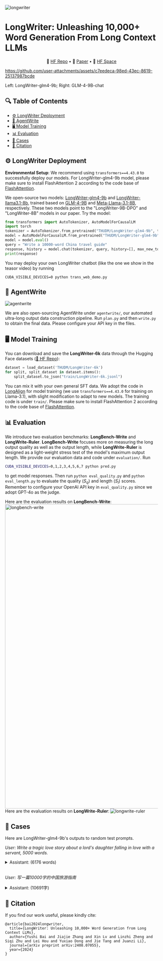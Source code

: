 ![longwriter](https://github.com/user-attachments/assets/d931d4a7-fb5d-4b9c-af54-12bdc875f8e1)
# LongWriter: Unleashing 10,000+ Word Generation From Long Context LLMs

<p align="center">
    🤗 <a href="https://huggingface.co/datasets/THUDM/LongWriter-6k" target="_blank">HF Repo</a> • 📃 <a href="https://arxiv.org/abs/2408.07055" target="_blank">Paper</a> • 🚀 <a href="https://huggingface.co/spaces/THUDM/LongWriter" target="_blank">HF Space</a>
</p>

https://github.com/user-attachments/assets/c7eedeca-98ed-43ec-8619-25137987bcde

Left: LongWriter-glm4-9b; Right: GLM-4-9B-chat

## 🔍 Table of Contents
- [⚙️ LongWriter Deployment](#deployment)
- [🤖️ AgentWrite](#agentwrite)
- [🖥️ Model Training](#longwriter-training)
- [📊 Evaluation](#evaluation)
- [👀 Cases](#case)
- [📝 Citation](#citation)

<a name="deployment"></a>
## ⚙️ LongWriter Deployment

**Environmental Setup**:
We recommend using `transformers==4.43.0` to successfully deploy our models. For LongWriter-glm4-9b model, please make sure to install FlashAttention 2 according to the code base of [FlashAttention](https://github.com/Dao-AILab/flash-attention).

We open-source two models: [LongWriter-glm4-9b](https://huggingface.co/THUDM/LongWriter-glm4-9b) and [LongWriter-llama3.1-8b](https://huggingface.co/THUDM/LongWriter-llama3.1-8b), trained based on [GLM-4-9B](https://huggingface.co/THUDM/glm-4-9b) and [Meta-Llama-3.1-8B](https://huggingface.co/meta-llama/Meta-Llama-3.1-8B), respectively. These two models point to the "LongWriter-9B-DPO" and "LongWriter-8B" models in our paper. Try the model:
```python
from transformers import AutoTokenizer, AutoModelForCausalLM
import torch
tokenizer = AutoTokenizer.from_pretrained("THUDM/LongWriter-glm4-9b", trust_remote_code=True)
model = AutoModelForCausalLM.from_pretrained("THUDM/LongWriter-glm4-9b", torch_dtype=torch.bfloat16, trust_remote_code=True, device_map="auto")
model = model.eval()
query = "Write a 10000-word China travel guide"
response, history = model.chat(tokenizer, query, history=[], max_new_tokens=32768, temperature=0.5)
print(response)
```
You may deploy your own LongWriter chatbot (like the one we show in the teasor video) by running
```
CUDA_VISIBLE_DEVICES=0 python trans_web_demo.py
```

<a name="agentwrite"></a>
## 🤖️ AgentWrite

![agentwrite](https://github.com/user-attachments/assets/5d80314b-eab6-4945-848d-0db8e23ffc90)

We are also open-sourcing AgentWrite under `agentwrite/`, our automated ultra-long output data construction pipeline. Run `plan.py` and then `write.py` to obtain the final data. Please configure your API key in the files.


<a name="longwriter-training"></a>
## 🖥️ Model Training

You can download and save the **LongWriter-6k** data through the Hugging Face datasets ([🤗 HF Repo](https://huggingface.co/datasets/THUDM/LongWriter-6k)):
```python
dataset = load_dataset('THUDM/LongWriter-6k')
for split, split_dataset in dataset.items():
    split_dataset.to_json("train/LongWriter-6k.jsonl")
```
You can mix it with your own general SFT data. We adopt the code in [LongAlign](https://github.com/THUDM/LongAlign) for model training (we use `transformers==4.43.0` for training on Llama-3.1), with slight modification to adapt to new models. The training code is under `train/`. Please make sure to install FlashAttention 2 according to the code base of [FlashAttention](https://github.com/Dao-AILab/flash-attention).

<a name="evaluation"></a>
## 📊 Evaluation
We introduce two evaluation benchmarks: **LongBench-Write** and **LongWrite-Ruler**. **LongBench-Write** focuses more on measuring the long output quality as well as the output length, while **LongWrite-Ruler** is designed as a light-weight stress test of the model's maximum output length.
We provide our evaluation data and code under `evaluation/`. Run
```bash
CUDA_VISIBLE_DEVICES=0,1,2,3,4,5,6,7 python pred.py
```
to get model responses. Then run `python eval_quality.py` and `python eval_length.py` to evaluate the quality ($S_q$) and length ($S_l$) scores. Remember to configure your OpenAI API key in `eval_quality.py` since we adopt GPT-4o as the judge.

Here are the evaluation results on **LongBench-Write**:
<img width="1000" alt="longbench-write" src="https://github.com/user-attachments/assets/8dbb6c02-09c4-4319-bd38-f1135457cd25">
Here are the evaluation results on **LongWrite-Ruler**:
![longwrite-ruler](https://github.com/user-attachments/assets/471f6e74-ab2c-4ad7-b73f-9ec8d2c2cde5)


<a name="case"></a>
## 👀 Cases
Here are LongWriter-glm4-9b's outputs to random test prompts.

*User: Write a tragic love story about a lord's daughter falling in love with a servant, 5000 words.*
<details>
<summary>Assistant: (6176 words)</summary>
<div style="max-height: 200px; overflow-y: auto; padding: 10px; border: 1px solid #e1e4e8; border-radius: 6px;">

### The Aristocratic Estate

Nestled amidst the rolling hills of the English countryside, the grand estate of Lord Edward Ashwood was a beacon of elegance and sophistication. The sprawling manor, with its towering spires and expansive gardens, stood as a testament to centuries of wealth and power. The Ashwood family, known for their noble lineage and impeccable manners, had been pillars of the local community for generations. The grand halls were filled with the scent of polished wood and rich fabrics, echoing with the soft hum of servants attending to their masters' every need.

Lady Ashwood, the matriarch of the household, was a woman of grace and wisdom. Her beauty had faded with time, but her elegance remained untarnished. She was known for her charitable works and her ability to command respect and admiration from all who met her. Her daughters, Eliza and Arabella, were the epitome of aristocratic charm. Eliza, the elder, was a poised and intelligent young woman, often seen with a book in hand or engaged in scholarly discussions. Arabella, the younger, was vivacious and lively, her laughter ringing through the halls like a bell. Both girls were expected to marry well, their futures already mapped out by their parents.

The household was a bustling hive of activity. The grand dining hall was a testament to the family's wealth, adorned with intricate tapestries and fine china. The servants moved with practiced precision, their duties meticulously assigned. The butler, Mr. Blackwood, was a stern but fair man, ensuring that every aspect of the household ran smoothly. The head cook, Mrs. Brown, was a master of her craft, her culinary skills renowned throughout the county. The young page boys and maids scurried about, their faces a mix of innocence and the early signs of budding adulthood.

The Ashwood estate was a world apart from the simpler lives of the villagers who worked the surrounding lands. The gulf between the two worlds was vast and unbridgeable, a chasm that no one dared to cross. The servants, though integral to the estate's operation, were kept at a distance, their presence a mere background to the grandeur that defined the Ashwoods.

In this world of opulence and order, the seeds of a tragic love story were about to be sown.

### The Hidden Heart of Eliza

Eliza Ashwood was the embodiment of aristocratic grace, her every movement a testament to years of refinement and education. Yet, beneath her composed exterior lay a heart yearning for something more, something the grand estate could not provide. Eliza was not merely a bookish daughter, though her love for literature was well-known. She possessed a depth of thought and a sensitivity that set her apart from her peers. Her days were filled with the routine of the estate—participating in social gatherings, learning the intricacies of diplomacy and etiquette, and engaging in scholarly pursuits. But her nights were often spent in quiet reflection, her mind wandering to thoughts that were far removed from the expectations of her station.

Eliza's interest in the estate's servants was a well-guarded secret. She often found herself drawn to the quieter corners of the manor, where the servants conducted their duties with a sense of quiet dignity. It was during one such moment, while taking a solitary walk through the estate's expansive gardens, that she first encountered Thomas. He was a young servant, tasked with tending to the roses that lined the estate's perimeter. His back was to her as he worked, his hands deftly pruning the delicate blooms. Eliza was captivated by the ease and precision with which he moved, a stark contrast to the hurried chaos of the household's daily operations.

As she watched him, a sense of tranquility washed over her. For the first time in what felt like an eternity, Eliza felt a sense of peace. Thomas's presence was unassuming, his focus entirely on his work. It was a stark contrast to the constant hustle and bustle of the manor. Eliza found herself lingering, her curiosity piqued by the man who seemed to exist in a world of his own, untouched by the grandeur that surrounded him.

Their first conversation was innocent and brief, a simple exchange over the health of Thomas's mother. Eliza's genuine concern and Thomas's humble gratitude left an impression on both of them. From that moment, their interactions became more frequent, though always under the watchful eyes of the household. Eliza would often find herself seeking out Thomas, her heart fluttering with a mix of excitement and fear. Their conversations were simple and heartfelt, often centered around the beauty of the garden or the weather. Yet, it was enough to kindle a flame in Eliza's heart, a flame that she knew she must keep hidden.

Eliza's feelings for Thomas were a source of both comfort and conflict. On one hand, he represented a connection to a simpler, more genuine world, a world where she felt truly seen and understood. On the other hand, she was acutely aware of the social and economic chasm that separated them. The idea of a relationship with a servant was not only unimaginable but also scandalous. Eliza's heart was a battlefield of hope and despair, torn between her desire for love and her duty to her family and society.

As their bond deepened, Eliza found herself questioning her place in the world. She had been raised to aspire to greatness, to marry a man of equal or greater status, to uphold the Ashwood legacy. Yet, here she was, falling in love with a servant, a man who represented everything her world sought to exclude. It was a love that defied logic and reason, a love that threatened to upend the carefully constructed life she had been destined to lead.

Eliza's secret affection for Thomas was a delicate balance, a fragile thread that she clung to with all her might. She knew that revealing her feelings would not only shatter her own dreams but also bring disgrace upon her family. Yet, the more time she spent with Thomas, the more she realized that her heart could no longer be contained. It was a love that was as beautiful as it was dangerous, a love that would test the very foundations of her world.

### Thomas's Hidden Life

Thomas had been born into a family of humble means, his parents working the fields to make ends meet. From a young age, he had known the hardships of rural life, the backbreaking labor and the sting of poverty. Yet, it was not the struggle that defined him but the resilience and determination he found within himself. When the Ashwood estate advertised for new servants, Thomas saw it as an opportunity to escape the confines of his village and forge a better future for himself.

Life at the Ashwood estate was a stark contrast to his previous existence. The grandeur and opulence were overwhelming at first, but Thomas adapted quickly, his innate sense of duty driving him to excel in his duties. He was assigned to the garden, a role that suited his quiet nature and love for the natural world. Each day, he moved through the estate with a sense of purpose, his hands deftly tending to the plants, his mind a sanctuary of calm amidst the chaos.

Despite the differences in their worlds, Thomas felt a strange sense of belonging at the Ashwood estate. The grand halls and ornate decorations were a world apart from his simple upbringing, but there was a certain elegance to the place that he found comforting. The strict routines and the disciplined lives of the servants provided a structure that he had always craved. He found solace in the predictability of his tasks, in the rhythm of his workday that allowed him moments of quiet reflection.

It was during these moments of solitude that Thomas began to notice Eliza. Her presence was like a gentle breeze through the garden, her elegance contrasting with the rustic beauty of the flowers she admired. Thomas was initially drawn to her beauty, but as their interactions grew, he came to appreciate her intelligence and kindness. Eliza was unlike anyone he had ever met, her conversations filled with wisdom and compassion. She saw beyond his station, into the person he truly was.

Their bond grew slowly, built on shared moments of understanding and mutual respect. Thomas found himself looking forward to their brief conversations, his heart lightening with each encounter. Eliza's genuine interest in his life and her willingness to see past the societal barriers that separated them filled him with a sense of hope he had long thought lost. For the first time, Thomas felt valued and seen, not as a servant, but as a person with dreams and aspirations of his own.

Yet, Thomas was acutely aware of the dangers that their relationship posed. He knew the social and economic chasm that separated them, the impossibility of a future together. The idea of love was a fragile dream in a world that demanded conformity and respectability. Thomas's heart was a battlefield of hope and fear, torn between his desire for Eliza and the reality of their circumstances. He loved her with all his heart, but he was also pragmatic, understanding that their love was a risk he could not afford to take.

As their bond deepened, Thomas found himself questioning his place in the world. He had come to the Ashwood estate seeking a better life, but now he found himself caught in a web of emotions that threatened to unravel everything he had worked for. The love he felt for Eliza was a beautiful but dangerous distraction, a reminder of the dreams he dared not speak aloud. He knew that their love was a fragile thread, one that could easily be severed by the harsh realities of their world.

Thomas's heart was a sanctuary of love and fear, a place where his dreams and reality clashed. He loved Eliza with a passion that defied reason, but he was also realistic, understanding that their love was a fragile hope in a world that demanded conformity. As their bond grew stronger, Thomas found himself standing at a crossroads, his future uncertain and his heart in turmoil. He knew that his love for Eliza was a risk he was willing to take, but he was also aware of the dangers that lay ahead.

### The Unspoken Bond

The bond between Eliza and Thomas grew stronger with each passing day, a silent yet powerful connection that neither could deny. Their conversations, though brief, were filled with a depth of understanding that transcended the barriers of their social standing. Eliza found herself looking forward to their encounters, each interaction a source of solace and joy in her otherwise structured and rigid world. Thomas, in turn, felt a sense of belonging and purpose that he had never known before, Eliza's presence a beacon of hope in his otherwise monotonous life.

One evening, as the sun dipped below the horizon, casting a golden glow over the garden, Eliza found herself once again drawn to the roses Thomas tended. This time, she approached him with a quiet determination. "Thomas," she began, her voice barely above a whisper, "I wanted to thank you for always being there, for listening to me when no one else would."

Thomas looked up, his eyes meeting hers with a mixture of surprise and gratitude. "It's my pleasure, Miss Eliza. You've always been kind to me."

Eliza took a deep breath, her heart pounding in her chest. "Thomas, there's something I need to tell you. I... I care for you deeply. More than just as a friend or a servant. I... I love you."

Thomas's eyes widened, his heart racing at the weight of her words. He had felt the same but had never dared to voice them, afraid of the consequences. "Eliza," he whispered, his voice trembling, "I... I feel the same. But we both know the dangers of what we feel."

Eliza's eyes filled with a mixture of hope and despair. "I know the risks, Thomas. I've thought about it night and day. But I can't deny my feelings any longer. I need you to know how I truly feel."

Thomas's heart ached with the weight of her words. He loved her with every part of his being, but the reality of their situation loomed large. "Eliza, we come from two different worlds. The gap between us is vast and unbridgeable. If we pursue this, we risk everything—our futures, our families, our very lives."

Eliza's eyes glistened with unshed tears. "I understand that, Thomas. But I can't live without you. I need you in my life, even if it means defying everything I've ever been taught."

Thomas took a step closer, his hand reaching out to gently touch her cheek. "Eliza, you mean more to me than words can express. But we must be careful. The world is not kind to those who defy its rules."

Eliza nodded, her heart heavy with the weight of their reality. "I know, Thomas. But I'm willing to face whatever comes. I love you, and I can't let that go."

Their fingers brushed against each other's, a silent promise of the love they shared. It was a love that defied reason and societal norms, a love that both terrified and inspired them. They knew the risks, but they were also aware of the beauty and depth of the bond they had forged.

As they stood there under the golden light of the setting sun, their hearts beat in unison, a testament to the love that had grown between them. They were two souls entwined by fate, their love a fragile yet resilient thread that defied the world's expectations. Together, they faced the uncertainties of their future, their hearts united by a love that was as powerful as it was dangerous.

### The Struggle Within

Eliza's heart was a tempest of emotions, torn between her love for Thomas and the societal expectations that loomed over her. She knew that her feelings for Thomas were real, profound, and unshakable. Yet, the weight of her upbringing and the expectations of her family were a constant reminder of the peril she faced. Every day was a battle within herself, a struggle to reconcile her heart with her duty.

Eliza's parents had always been strict in their expectations, instilling in her a sense of responsibility and obligation to the Ashwood legacy. They had planned her future, envisioning a marriage that would secure the family's status and wealth. The idea of defying those plans, of pursuing a love that defied societal norms, was a terrifying prospect. Eliza feared the disgrace that would come to her family, the ruin of her carefully constructed life.

Yet, every moment spent with Thomas only deepened her resolve. His kindness, his intelligence, and his unwavering support filled a void in her heart that nothing else could. Eliza found herself longing for the simple, genuine moments they shared, the comfort of his presence and the joy that his love brought into her life. She realized that her happiness, her true happiness, lay in the love she felt for Thomas, not in the expectations of her family.

Eliza's internal conflict was a relentless torment. She loved her family and respected their wishes, but she also loved Thomas with a passion that she could no longer ignore. She spent sleepless nights wrestling with her emotions, her mind a whirlwind of doubt and determination. She knew that she could not continue living a lie, that she had to make a choice between her heart and her duty.

One evening, as she stood before her mirror, staring at her reflection, Eliza made a decision. She would speak to her parents, reveal her feelings for Thomas, and face the consequences. She knew it would be a difficult conversation, but she also knew that she could no longer live in silence. She owed it to herself and to Thomas to be honest about her heart.

As she prepared to face her parents, Eliza's heart was filled with a mixture of fear and hope. She was ready to fight for her love, to defy the expectations that had been laid out for her. She was willing to face whatever consequences might come, as long as she could be true to herself and to the man who had captured her heart.

### The Heart-Wrenching Confession

Eliza took a deep breath, steeling herself for the conversation that was about to unfold. She found her parents in the drawing room, their faces a mask of calm as they sipped their tea. Eliza's heart pounded in her chest as she approached them, her hands trembling slightly. "Father, Mother," she began, her voice steady but filled with emotion, "I need to talk to you about something important."

Lady Ashwood set down her teacup, her eyes narrowing slightly. "What is it, Eliza? Out with it."

Eliza took a deep breath, her eyes meeting her parents' with a mixture of determination and fear. "I... I have something to confess. I... I am in love."

Both of her parents' faces paled, their expressions shifting from surprise to concern. Lord Ashwood's stern gaze softened slightly, while Lady Ashwood's eyes filled with a mixture of shock and worry. "Eliza, what do you mean? With whom?" Her voice was a hushed whisper, as if speaking too loudly might shatter the fragile reality they all lived in.

Eliza's heart ached as she forced herself to speak the words that had been burning in her chest for so long. "I am in love with Thomas, the servant who tends the garden. I... I can't deny it any longer. I love him with all my heart."

The room fell into a heavy silence, the air thick with the weight of unspoken words. Lord Ashwood's face darkened, his eyes narrowing as he absorbed her words. "Thomas? The servant? Eliza, this is unthinkable. How could you even entertain such a notion?"

Lady Ashwood's eyes filled with tears, her voice trembling. "Eliza, you must be mistaken. This cannot be real. You must forget him immediately."

Eliza's heart broke as she looked at her parents, seeing the pain and disappointment in their eyes. She knew that their reaction was inevitable, but the words still felt like a dagger to her soul. "I am not mistaken, Mother. I am in love with Thomas, and I cannot change that. I... I cannot live a lie any longer."

Lord Ashwood's voice was cold and stern. "Eliza, you must understand the consequences of your actions. This is not just about you. It is about the Ashwood legacy, about our reputation and honor. You cannot throw all of that away for a mere servant."

Eliza's eyes filled with tears, her heart aching with the weight of their words. "I know, Father. I know the risks. But I cannot live without Thomas. He has given me a love that I never thought possible, a love that makes me feel alive. I cannot deny my feelings any longer."

Lady Ashwood's voice broke, her tears flowing freely. "Eliza, you don't understand. This is more than just a love affair. It is a betrayal of everything we stand for. You are putting our entire family at risk."

Eliza's heart was in turmoil, torn between her love for Thomas and her duty to her family. She knew that her parents were right, that the consequences of her actions could be devastating. But she also knew that she could not live a life of lies, that she had to be true to herself and to the man who had captured her heart.

As the conversation continued, Eliza's resolve only strengthened. She knew that she would face consequences, but she was willing to bear them. She would fight for her love, even if it meant losing everything.

### The Unraveling of Dreams

The days following Eliza's confession were a whirlwind of turmoil and heartache. Lord and Lady Ashwood were determined to put an end to what they saw as a scandalous relationship, and their actions were swift and unforgiving. Eliza was forbidden from seeing Thomas, her movements closely monitored by the household staff. The garden, once a sanctuary for their secret meetings, became a place of dread, its beauty marred by the weight of their separation.

Eliza's heart was in shambles, each day a painful reminder of the love she had been forced to abandon. She spent her nights in tears, her mind a constant echo of the words spoken by her parents. The walls of the grand estate seemed to close in around her, the once familiar surroundings now a prison of her own making. Her once vibrant spirit dimmed, her laughter replaced by a hollow echo of its former self.

Thomas, too, was not immune to the devastation. He could sense the change in Eliza, the sadness that clouded her eyes and weighed heavily on her heart. He longed to reach out to her, to offer her the comfort she so desperately needed, but he knew that any attempt would only worsen her situation. His heart ached with every passing day, his love for Eliza a silent but relentless torment.

The household was abuzz with the news of Eliza's forbidden love, the servants whispering behind closed doors and the guests at social gatherings casting judgmental glances her way. Eliza's reputation was under siege, her once impeccable standing now tarnished by the scandal. The pressure was immense, and she found herself questioning her every action, her every decision.

Despite the distance imposed upon them, Eliza and Thomas found ways to communicate. Secret notes were passed through the estate, their words a lifeline in the storm of their separation. Each letter was a balm to their wounded hearts, a reminder of the love that had once brought them together. But even these brief exchanges were fraught with danger, each note a potential discovery that could lead to even greater consequences.

Eliza's parents, relentless in their efforts to break her spirit, increased the pressure. They sought to distract her with social engagements and scholarly pursuits, hoping to divert her attention from Thomas. But Eliza's heart remained steadfast, her love for Thomas an unyielding force that defied their attempts to sever their bond.

The strain of their situation began to take its toll on Eliza's health. She grew pale and weak, her once vibrant energy sapped by the emotional and physical weight of her plight. The Ashwood estate, once a symbol of her family's power and prestige, now felt like a gilded cage, confining her spirit and threatening to crush her soul.

Thomas, watching from a distance, felt the same despair. He saw the pain in Eliza's eyes, the way her once bright smile had faded into a shadow of its former self. His heart ached with every passing day, his love for her a beacon of hope in the darkness that had enveloped her life.

As the days turned into weeks, the love between Eliza and Thomas remained unbroken, a testament to their unwavering devotion to each other. They faced their trials with courage and resilience, their bond stronger for the hardships they endured. But the weight of their circumstances was a constant reminder of the dangers that loomed over them, a reminder that their love, while powerful, was also fragile and vulnerable to the world's judgment.

### The Breaking Point

The weight of their secret love became too much for Eliza to bear. The constant pressure from her parents, the judgment of society, and the physical and emotional toll of their separation began to erode her spirit. One evening, as the moon cast a silvery glow over the Ashwood estate, Eliza made a desperate decision. She would run away, escape the confines of her life and the expectations that had been laid upon her.

Eliza slipped out of the manor under the cover of darkness, her heart pounding with a mixture of fear and determination. She made her way to the garden, where Thomas had promised to meet her. The garden, once a place of solace, now felt like a battlefield, each step she took a step closer to the unknown.

Thomas was waiting for her, his face a mask of concern and hope. "Eliza, I knew you would come," he whispered, his voice trembling with emotion. "I've been so worried about you."

Eliza's eyes filled with tears as she threw her arms around him, her body shaking with the weight of her emotions. "Thomas, I can't stay any longer. The pressure is too much. I need to be with you, even if it means losing everything."

Thomas held her close, his heart aching with the depth of her words. "Eliza, I understand. I've felt the same. But we must be careful. Running away is not a solution. It will only make things worse."

Eliza pulled back, her eyes searching Thomas's face for reassurance. "I know, Thomas. But I can't go back. I can't live a lie any longer. I need you, and I need to be free to love you."

Thomas's heart broke as he looked into her eyes, seeing the pain and determination that burned within them. He knew that Eliza was right, that running away was not the answer, but he also knew that he could not bear to see her suffer any longer. "Eliza, I love you more than words can express. But we must be smart about this. We need a plan, a way to make a life together without the world's judgment."

Eliza nodded, her tears drying on her cheeks as she took a deep breath. "I trust you, Thomas. I know you will guide me. I just need to be with you, to feel your love and support."

Thomas led Eliza to a secluded part of the garden, away from the prying eyes of the household staff. He took her hands in his, his gaze steady and resolute. "Eliza, I promise you that I will do everything in my power to protect you and to build a life together. But we must be patient, and we must be careful. We cannot rush into anything without a solid plan."

Eliza's heart swelled with hope and love as she looked into Thomas's eyes. "I believe in you, Thomas. I believe that we can find a way, that our love can overcome everything. I just need you."

Thomas's eyes softened as he pulled Eliza into his arms, holding her close as if to shield her from the world's dangers. "I love you, Eliza. More than anything. And I will do whatever it takes to be with you, to build a life that is truly ours. But we must be strong, and we must be smart."

Eliza's heart felt lighter as she rested her head on Thomas's chest, listening to the steady beat of his heart. She knew that their journey would be fraught with challenges, but she also knew that their love was strong enough to overcome them. "I love you too, Thomas. And I will stand by you no matter what."

As they stood there in the moonlit garden, their hearts beating in unison, Eliza and Thomas made a silent vow to each other. They would face the world together, their love a beacon of hope in the darkness. They would fight for their happiness, no matter the cost.

### The Ultimate Sacrifice

The days that followed were a blur of desperation and hope. Eliza and Thomas knew that their time was limited, that the authorities would not be long in finding them. They spent their days in hiding, moving from one safe house to another, always looking over their shoulders for the threat of discovery. Each night, they found solace in each other's arms, their love a fragile yet resilient thread that held them together in the face of adversity.

As the authorities closed in, Eliza and Thomas knew that their time was running out. They had to make a decision, a choice that would determine the course of their lives. Eliza looked into Thomas's eyes, her heart heavy with the weight of their reality. "Thomas," she whispered, her voice trembling, "we can't keep running. They will find us eventually. We need a plan, a way to ensure that our love endures, even if we cannot be together."

Thomas's eyes filled with a mixture of love and sorrow. "Eliza, I have been thinking about this. There is only one way to ensure that our love endures, that our sacrifice is not in vain. We must marry, legally. It is our only chance to be together, to build a life that is truly ours."

Eliza's eyes widened in shock and fear. "Thomas, I can't marry you. It is illegal, and it would mean losing everything—our freedom, our family, our future. I can't ask you to do that."

Thomas's grip on her hand tightened, his voice firm and resolute. "Eliza, you must understand. Marrying me is the only way we can be together, the only way to ensure that our love endures. I am willing to face the consequences, to give up everything for you. But I need you to be with me, to stand by my side."

Eliza's heart ached with the weight of Thomas's words. She knew that he was right, that their love was worth any sacrifice. But the idea of losing everything, of defying society's expectations, was a daunting prospect. "Thomas, I love you more than anything. But I am afraid of what will happen if we marry. I am afraid of losing you, of losing everything we have built together."

Thomas's eyes softened as he pulled Eliza into his arms, holding her close as if to shield her from the world's dangers. "Eliza, you must trust me. I will protect you, I will fight for us. We can make this work, we can build a life together. But we must be brave, and we must be united."

Eliza's heart swelled with love and determination as she looked into Thomas's eyes. She saw the depth of his devotion, the unwavering commitment he had for her. She knew that he was right, that their love was worth any sacrifice. "Thomas, I trust you. I will marry you, and I will stand by your side no matter what."

As they stood there in the dim light of their hidden sanctuary, Eliza and Thomas made their final vow to each other. They would marry, defy society's expectations, and fight for their love. They would face the world together, their hearts united by a love that was as powerful as it was dangerous.

Their wedding was a secret ceremony, held in the early hours of dawn to avoid detection. They exchanged vows in a small, secluded chapel, their hearts beating in unison as they promised to love and support each other through every trial and tribulation. The ceremony was simple but profound, a testament to their love and their commitment to each other.

As they emerged from the chapel, hand in hand, Eliza and Thomas knew that their journey had only just begun. They faced the world with a newfound sense of purpose and determination, their love a beacon of hope in a world that sought to crush them. They were ready to face whatever challenges lay ahead, united by a love that was as powerful as it was fragile.

### The Heart-Wrenching End

The authorities discovered Eliza and Thomas's marriage soon after the ceremony. The news spread like wildfire through the estate and the surrounding villages, igniting a firestorm of outrage and scandal. Lord and Lady Ashwood were devastated, their pride and reputation shattered by their daughter's defiance. Eliza was immediately confined to her room, her parents refusing to speak to her or acknowledge her existence.

Thomas, determined to protect Eliza, stood by her side, his love unwavering despite the danger it posed to him. He was dismissed from his position at the estate, his future prospects ruined. The villagers turned their backs on him, their judgmental stares a constant reminder of the price he had paid for his love.

Eliza's heart was in tatters, her spirit broken by the weight of her parents' rejection and the world's condemnation. She spent her days in solitude, her once vibrant spirit dimmed by the sorrow that enveloped her. Thomas, though strong and resilient, could see the despair in her eyes, the pain that gnawed at her soul.

One evening, as the moon cast a silvery glow over the estate, Thomas took Eliza into the garden, the same place where their love had blossomed. He held her close, his voice trembling with emotion. "Eliza, I am so sorry. I never wanted this to happen. I love you more than anything, and I would do anything to make things right."

Eliza's eyes filled with tears, her voice a whisper. "Thomas, I know. But I can't bear the pain any longer. I can't live in this world of judgment and rejection. I need to be free, to find peace."

Thomas's heart broke as he looked into Eliza's eyes, seeing the pain and determination that burned within them. He knew that she was right, that she needed to be free from the world's constraints. "Eliza, please don't do this. I can't live without you. I love you, and I will always love you."

Eliza pulled back, her eyes searching Thomas's face for one last moment of solace. "Thomas, I love you too. But I need to be free, to find the peace that has eluded me. I am so sorry."

Thomas's heart ached with the weight of Eliza's words. He knew that he could not stop her, that her determination was unwavering. "Eliza, I will always love you, no matter what. But I need you to be happy, to find the peace that you deserve."

Eliza's eyes glistened with unshed tears as she looked into Thomas's eyes, her heart aching with the weight of her decision. "Thomas, I will always love you. And I will never forget the love we shared. I am so sorry for the pain I have caused you."

Thomas's eyes filled with tears as he pulled Eliza into his arms, holding her close as if to shield her from the world's dangers. "Eliza, you have given me the greatest gift of my life—the love of a kind and beautiful soul. I will always cherish that love, no matter what."

As they stood there in the moonlit garden, their hearts beating in unison, Eliza and Thomas made their final farewell. They knew that their love had been powerful and beautiful, a testament to the strength of the human spirit. But they also knew that their love had come at a great cost, a sacrifice that had forever changed their lives.

Eliza took a deep breath, her heart heavy with the weight of her decision. "Thomas, I need to go. I need to find the peace that has eluded me. I will always love you, and I will never forget you."

Thomas's eyes filled with tears as he released Eliza, his heart aching with the weight of her departure. "Eliza, be happy, be free. I will always love you, and I will always remember the love we shared."

Eliza walked away from Thomas, her heart breaking with each step. She knew that she was leaving a piece of her heart behind, that her love for Thomas would forever be a part of her. But she also knew that she needed to find the peace that had eluded her, to build a life that was truly her own.

Thomas watched Eliza disappear into the darkness, his heart aching with the weight of her departure. He knew that their love had been powerful and beautiful, a testament to the strength of the human spirit. But he also knew that their love had come at a great cost, a sacrifice that had forever changed their lives.

As the moon cast its silvery glow over the garden, Eliza and Thomas's love story came to an end. Their love had been powerful and beautiful, a testament to the strength of the human spirit. But it had also been tragic and heartbreaking, a reminder of the dangers that love can face in a world that often seeks to crush it.

</div>
</details>
<br/>

*User: 写一篇10000字的中国旅游指南*
<details>
<summary>Assistant: (10691字)</summary>
<div style="max-height: 200px; overflow-y: auto; padding: 10px; border: 1px solid #e1e4e8; border-radius: 6px;">

### 中国旅游概述

中国，这片古老而神秘的东方土地，拥有着悠久的历史和丰富的文化。作为世界上人口最多的国家之一，中国以其多样的地理景观、独特的文化遗产和热情好客的人民而闻名于世。无论是繁华的都市、壮丽的自然风光，还是深厚的文化底蕴，都吸引着无数游客前来探访。

中国旅游的魅力首先体现在其多样化的地理景观上。从北国风光的雪域高原到南国海滨的碧海蓝天，从西部大漠的辽阔无垠到东部平原的绿意盎然，中国几乎囊括了所有类型的自然景观。游客可以在这里体验到从寒冷到炎热、从干燥到湿润的各种气候和地貌，满足对自然风光的所有想象。

其次，中国的文化遗产是其旅游的一大亮点。中国有着五千多年的文明史，留下了无数珍贵的文化遗产。从宏伟的古代建筑，如长城、故宫、兵马俑，到古老的寺庙和园林，如少林寺、苏州园林，每一个景点都承载着深厚的历史和文化内涵。这些文化遗产不仅是历史的见证，更是中华民族智慧的结晶，吸引着无数游客前来参观和学习。

此外，中国的人民也是其旅游魅力的重要组成部分。中国人民热情好客，乐于助人，让游客在旅途中感受到家的温暖。无论是大城市的热闹街头，还是小村庄的宁静小巷，人们总是愿意分享他们的故事和经验，让游客更好地了解和体验中国的文化。

总之，中国以其独特的自然风光、丰富的文化遗产和热情好客的人民，成为全球游客向往的旅游目的地。无论是历史爱好者、自然探险家还是文化体验者，都能在中国找到属于自己的旅游天堂。

### 中国的行政区划

中国是一个地域辽阔、民族众多的国家，其行政区划复杂多样。全国共有34个省级行政区，包括23个省、5个自治区、4个直辖市和2个特别行政区。每个省级行政区都有其独特的地理、文化和历史背景，为游客提供了丰富多彩的旅游选择。

首先，23个省是中国行政区划中的主体部分。这些省份包括山东、河南、四川、湖南、湖北、江西、广东、广西、贵州、云南、陕西、甘肃、青海、宁夏、新疆等。每个省份都有其独特的自然风光和文化特色。例如，山东省以悠久的历史和丰富的文化遗产著称，拥有泰山、曲阜孔庙等著名景点；河南省则是中华文明的重要发源地，拥有龙门石窟、清明上河园等历史文化景点；四川省以其秀美的自然风光和独特的美食文化闻名，九寨沟、峨眉山等自然景观吸引了大量游客。

其次，5个自治区分别是内蒙古自治区、广西壮族自治区、西藏自治区、宁夏回族自治区和新疆维吾尔自治区。这些自治区以其独特的民族文化和自然景观而著称。例如，内蒙古自治区拥有广袤的草原和壮观的沙漠景观，是骑马和草原探险的理想之地；广西壮族自治区以其秀美的山水和丰富的民族文化而闻名，桂林山水、漓江等自然景观令人陶醉；西藏自治区则是世界屋脊，拥有珠穆朗玛峰、布达拉宫等壮丽的自然和人文景观，是朝圣和探险的绝佳选择。

4个直辖市包括北京、上海、天津和重庆。这些城市都是中国的重要经济、文化和交通中心，拥有丰富的历史遗迹和现代化建筑。例如，北京市是中国的首都，拥有故宫、长城等世界著名的文化遗产；上海市是中国的经济中心，拥有东方明珠塔、外滩等现代化建筑和商业区；天津市则以其独特的港口文化和历史遗迹而闻名；重庆市以其壮丽的山水和独特的火锅文化吸引了大量游客。

最后，2个特别行政区是香港和澳门。这两个城市以其独特的国际化和现代化风貌而著称。香港是国际金融中心和购物天堂，拥有维多利亚港、迪士尼乐园等著名景点；澳门则以其博彩业和葡萄牙殖民历史而闻名，大三巴牌坊、威尼斯人度假村等景点吸引了大量游客。

总之，中国的行政区划复杂多样，每个省级行政区都有其独特的地理、文化和历史背景，为游客提供了丰富多彩的旅游选择。无论是自然风光、历史文化还是现代都市，中国都能满足不同游客的旅游需求。

### 中国的气候特点

中国的气候类型多样，从北到南，从东到西，气候差异显著。总体来说，中国可以分为寒带、温带、亚热带和热带四种主要气候类型。北方地区冬季寒冷，夏季炎热，而南方地区则四季如春，温暖宜人。这种多样的气候特点不仅为中国的农业生产提供了丰富的条件，也为游客提供了多样化的旅游体验。

在北方，冬季寒冷漫长，尤其以东北地区最为典型。哈尔滨的冰雪节吸引了大量游客前来观赏冰雕和体验冰雪运动。夏季则相对短暂，但气温较高，适合避暑旅游。东北地区的大兴安岭、长白山等地区，夏季绿意盎然，是避暑度假的好去处。

中部地区包括华北、华东和华中地区，主要气候类型为温带季风气候。冬季寒冷干燥，夏季炎热多雨。北京、上海和武汉等大城市都位于这一区域。冬季的北京，游客可以参观故宫、长城等著名景点，体验寒冷中的历史文化魅力；夏季的上海，游客可以游览外滩、城隍庙，享受都市的繁华和清凉。

南方地区主要气候类型为亚热带和热带季风气候。这里四季分明，冬季温暖，夏季炎热潮湿。广东、广西、福建和海南等省份都属于这一区域。冬季的海南，温暖如春，是避寒度假的理想之地；夏季的厦门，游客可以游览鼓浪屿、南普陀寺，享受海滨的清凉和美景。

西部地区包括新疆、西藏、青海和甘肃等省份，气候类型多样，从寒带到高原气候都有。新疆的冬季寒冷干燥，夏季则炎热多风，是探险和草原旅游的好去处。西藏的气候则以高原气候为主，冬季寒冷，夏季凉爽，是朝圣和登山的热门目的地。青海湖、茶卡盐湖等自然景观在夏季尤其迷人。

总体来说，中国的气候特点为游客提供了多样化的旅游选择。不同季节的气候条件适合不同的旅游活动，游客可以根据自己的喜好和需求选择合适的旅行时间。例如，冬季适合前往北方和西北地区体验冰雪风光，夏季则适合前往南方和东南沿海地区避暑度假。了解中国的气候特点，有助于游客更好地规划旅行路线，享受愉快的旅程。

### 中国的主要旅游景点

中国拥有众多世界著名的旅游景点，这些景点不仅代表了中国丰富的历史和文化，也展示了其独特的自然风光。以下是一些中国最具代表性的主要旅游景点：

#### 长城

长城，作为中国最著名的象征之一，是世界上最长的军事防御工程。它蜿蜒于中国北方的高山和丘陵之间，全长约21,196公里。游客可以参观多个著名的长城段，如八达岭长城、慕田峪长城和嘉峪关长城。八达岭长城是保存最完整的一段，也是游客最多的地方；慕田峪长城则以其险峻和优美的风景著称；嘉峪关长城则展示了长城的西北风格。无论在哪个季节，长城都是游客拍照和体验中国历史的重要地点。

#### 故宫

故宫，也称为紫禁城，是明朝和清朝两代皇宫，位于北京市中心。这座宏伟的宫殿建筑群占地约72万平方米，拥有9000多间房屋。故宫不仅以其壮观的建筑和精美的装饰闻名，还收藏了大量的珍贵文物和艺术品。游客可以参观太和殿、乾清宫、养心殿等主要建筑，了解中国古代宫廷生活和文化。故宫每年吸引着数百万游客，是了解中国历史和文化的重要窗口。

#### 兵马俑

兵马俑，位于陕西省西安市，是中国古代秦朝的军事遗迹。1974年，兵马俑的发现震惊了世界，成为中国古代文明的重要象征。兵马俑坑内出土了数千个陶制的士兵和马俑，每个陶俑都有独特的面部表情和姿态，展示了秦朝的军事力量和工艺水平。兵马俑博物馆是游客了解秦朝历史和文化的重要场所，每年吸引着大量国内外游客。

#### 西湖

西湖，位于浙江省杭州市，是中国最著名的湖泊之一，被誉为“人间天堂”。西湖以其秀美的自然风光和丰富的文化底蕴而闻名。湖面上点缀着三潭印月、雷峰塔、断桥等著名景点，湖畔的苏堤、白堤等园林更是美不胜收。春季的西湖，桃花盛开，春色满园；夏季的西湖，荷花绽放，清凉宜人；秋季的西湖，红叶满山，秋意盎然；冬季的西湖，雪景如画，别有一番风味。

#### 桂林山水

桂林山水，位于广西壮族自治区，以其壮丽的山水风光和独特的喀斯特地貌而著称。漓江是桂林山水的代表，游客可以乘坐竹筏或游船游览漓江，欣赏两岸的奇峰异石和清澈的江水。桂林的象山、七星公园、芦笛岩等景点也吸引了大量游客。桂林山水不仅美在自然，还蕴含着丰富的文化内涵，是游客体验中国山水文化的绝佳之地。

#### 九寨沟

九寨沟，位于四川省阿坝藏族羌族自治州，是中国最著名的自然景区之一。九寨沟以其多彩的湖泊、瀑布、雪山和森林而闻名，被誉为“童话世界”。景区内的珍珠滩、五花海、长海等景点美不胜收，吸引了无数游客前来观赏。九寨沟的四季各有特色，春季的桃花和杜鹃花，夏季的清凉绿意，秋季的红叶和金黄，冬季的雪景，都让人流连忘返。

#### 布达拉宫

布达拉宫，位于西藏自治区的首府拉萨，是西藏最著名的地标建筑。这座宏伟的宫殿建于公元7世纪，是藏传佛教的象征。布达拉宫依山而建，共有13层，高117米，是西藏历史和文化的象征。游客可以参观布达拉宫的各个殿堂，了解藏传佛教的历史和文化。布达拉宫不仅是宗教信仰的中心，也是游客了解西藏文化的重要窗口。

#### 长白山

长白山，位于吉林省东南部，是中国东北的著名山脉。长白山以其壮丽的自然风光和丰富的生物多样性而著称。长白山天池是世界上最深的高山湖泊之一，湖面海拔达2189米，湖水清澈碧蓝。此外，长白山的瀑布、温泉和原始森林等自然景观也吸引了大量游客。长白山还是中国著名的滑雪胜地，冬季的滑雪活动吸引了众多滑雪爱好者。

#### 西湖

西湖，位于浙江省杭州市，是中国最著名的湖泊之一，被誉为“人间天堂”。西湖以其秀美的自然风光和丰富的文化底蕴而闻名。湖面上点缀着三潭印月、雷峰塔、断桥等著名景点，湖畔的苏堤、白堤等园林更是美不胜收。春季的西湖，桃花盛开，春色满园；夏季的西湖，荷花绽放，清凉宜人；秋季的西湖，红叶满山，秋意盎然；冬季的西湖，雪景如画，别有一番风味。

#### 张家界

张家界，位于湖南省西北部，是中国著名的自然风景区。张家界以其独特的石柱地貌和壮丽的山水风光而闻名。景区内的袁家界、天子山、金鞭溪等景点美不胜收，吸引了无数游客前来观赏。张家界还是中国著名的电影拍摄地，如《阿凡达》等电影在此取景，使其名声大噪。张家界不仅自然风光优美，还拥有丰富的民俗文化和历史遗迹，是游客体验中国南方自然风光和文化的绝佳之地。

#### 颐和园

颐和园，位于北京市西郊，是中国古代皇家园林之一。颐和园建于清朝乾隆年间，占地面积达290公顷，是中国园林艺术的杰作。园内拥有万寿山、昆明湖、长廊、佛香阁等著名景点，建筑精美，景色宜人。颐和园不仅展示了中国的园林艺术，还蕴含了丰富的历史文化内涵，是游客了解中国古代皇家生活和文化的绝佳场所。

#### 西安城墙

西安城墙，位于陕西省西安市，是中国现存最完整的古代城墙之一。城墙建于明朝，全长约14公里，高约12米，厚约18米。游客可以登上城墙，俯瞰整个西安市区，感受古代都城的雄伟气势。城墙周边还有许多历史文化景点，如兵马俑、大雁塔等，是游客了解中国古代历史和文化的重要场所。

这些主要旅游景点不仅展示了中国的自然风光和历史文化，也为游客提供了丰富多彩的旅游体验。无论您是历史爱好者、自然探险家还是文化体验者，中国都有适合您的旅游目的地。

### 中国的美食文化

中国美食文化博大精深，各地特色美食琳琅满目，每一种都蕴含着独特的地域风情和文化内涵。从北方的面食到南方的米饭，从东部的海鲜到西部的牛羊肉，中国美食的多样性和丰富性令人叹为观止。

#### 北方美食

北方以面食为主，尤其是小麦面食，如北京炸酱面、山西刀削面、陕西油泼面等。北京炸酱面以其独特的酱料和面条口感闻名，是北京的传统美食代表。山西刀削面则以其独特的制作工艺和厚实的面条深受喜爱。陕西油泼面则是以热油浇在面上，香气扑鼻，味道鲜美。

此外，北方还有许多著名的肉类美食，如内蒙古的烤全羊、新疆的烤羊肉串和兰州的牛肉面。内蒙古的烤全羊以其肉质鲜嫩、香气四溢而著称，是蒙古族招待贵宾的最高礼遇。新疆的烤羊肉串则是街头巷尾常见的小吃，香气扑鼻，肉质鲜美，是新疆美食的代表。兰州的牛肉面以其独特的汤料和面条口感闻名，是兰州人的日常美食。

#### 南方美食

南方则以米饭和海鲜为主，如广东的早茶、四川的火锅、江苏的苏帮菜等。广东的早茶文化源远流长，以点心和茶饮为主，如虾饺、烧卖、蛋挞等，是广东人早晨必不可少的饮食。四川火锅以其麻辣鲜香而著称，是四川人喜爱的美食代表，无论是麻辣火锅还是清汤火锅，都能满足不同口味的需求。

江苏的苏帮菜则以清淡鲜美、注重原汁原味而闻名，如扬州炒饭、松鼠桂鱼等。苏帮菜讲究色、香、味、形的和谐统一，是江南美食的代表。此外，南方的海鲜美食也极具特色，如广东的清蒸海鲜、福建的佛跳墙、浙江的西湖醋鱼等。这些海鲜美食以其鲜美的口感和独特的烹饪方法吸引了无数游客。

#### 西部美食

西部地区的美食则以牛羊肉和面食为主，如新疆的抓饭、青海的羊肉泡馍、甘肃的拉面等。新疆的抓饭以其独特的烹饪方法和丰富的食材而著称，是新疆人喜爱的传统美食。青海的羊肉泡馍则是以羊肉汤和馍为主，口感鲜美，是青海的特色美食。甘肃的拉面以其独特的制作工艺和口感闻名，是甘肃人的日常美食。

#### 特色小吃

中国的小吃文化丰富多彩，各地的小吃都有其独特的风味和制作方法。如北京的豆汁、天津的狗不理包子、上海的生煎包、西安的肉夹馍、成都的麻辣串等。这些小吃不仅味道独特，还蕴含着丰富的文化内涵，是游客体验当地生活的重要途径。

总之，中国美食文化丰富多彩，各地的特色美食各具特色，无论是主食还是小吃，都能满足不同游客的口味需求。品尝中国美食，是了解中国文化和生活方式的重要方式之一。

### 中国的传统文化和节庆活动

中国是一个拥有悠久历史和丰富文化的国家，其传统文化和节庆活动丰富多彩，反映了中华民族的智慧和情感。以下是一些重要的中国传统文化和节庆活动：

#### 春节

春节，又称农历新年，是中国最重要的传统节日，通常在农历正月初一庆祝。春节象征着新的一年的开始，人们通过贴春联、放鞭炮、拜年、吃团圆饭等方式来庆祝。春节期间，家家户户都会打扫卫生，贴上红春联和窗花，营造喜庆的氛围。除夕夜，全家人会团聚在一起吃年夜饭，象征团圆和幸福。春节期间，还有舞龙舞狮、庙会等活动，吸引了大量游客前来体验中国的新年文化。

#### 清明节

清明节，通常在每年的4月4日或5日，是中国传统节日之一，也是祭祖扫墓的日子。清明节期间，人们会前往墓地祭拜祖先，扫墓、献花，表达对先人的敬意和怀念。此外，清明节还有踏青、赏花等活动，人们会到郊外散步，欣赏春天的美景。清明节不仅是一个重要的传统节日，也是人们亲近自然、放松心情的好时机。

#### 端午节

端午节，通常在农历五月初五庆祝，是中国传统节日之一。端午节有吃粽子、赛龙舟等传统习俗。粽子是端午节的传统食品，以糯米和各种馅料制成，形状多样，口味丰富。赛龙舟则是端午节最具代表性的活动，人们会组织龙舟比赛，以纪念古代爱国诗人屈原。端午节不仅是一个庆祝节日，也是传承和弘扬中华民族传统文化的重要时刻。

#### 中秋节

中秋节，通常在农历八月十五庆祝，是中国传统的团圆节日。中秋节以赏月、吃月饼为主要活动。月饼是中秋节的传统食品，形状圆饼，寓意团圆和圆满。人们会在晚上一起赏月，品尝月饼，表达对家人和亲友的思念和祝福。中秋节不仅是一个家庭团聚的日子，也是人们表达情感和思念的重要时刻。

#### 重阳节

重阳节，通常在农历九月初九庆祝，是中国传统节日之一。重阳节有登高、赏菊、吃重阳糕等传统习俗。登高是重阳节的重要活动，人们会到高处远眺，祈求健康和长寿。赏菊则是重阳节的一项重要活动，人们会欣赏各种美丽的菊花，感受秋天的气息。重阳节不仅是一个庆祝节日，也是人们祈求健康和长寿的重要时刻。

#### 其他传统节日

除了上述重要的传统节日外，中国还有许多其他传统节日，如元宵节、清明节、端午节、中秋节等。这些节日都有其独特的庆祝方式和传统习俗，反映了中华民族的智慧和情感。例如，元宵节有赏花灯、猜灯谜的习俗；清明节有踏青、扫墓的习俗；端午节有赛龙舟、吃粽子的习俗；中秋节有赏月、吃月饼的习俗。

总之，中国的传统文化和节庆活动丰富多彩，每一个节日都蕴含着深厚的文化内涵和民族情感。通过参与这些节日活动，游客不仅能感受到中国文化的魅力，还能更好地了解和体验中国的传统生活方式。

### 中国的购物体验

中国是一个购物天堂，无论是传统的手工艺品还是现代化的购物中心，都能满足游客的购物需求。以下是一些著名的购物地点和特色商品，供游客参考：

#### 北京

北京作为中国的首都，拥有丰富的购物资源。王府井大街是北京最著名的购物街之一，这里有各种国内外品牌和传统手工艺品店。此外，北京还有许多特色市场，如潘家园古玩市场，这里可以找到各种古董、艺术品和手工艺品。

特色商品：北京烤鸭、丝绸、景泰蓝、瓷器、古董。

#### 上海

上海是中国的经济中心，拥有众多高端购物中心和时尚品牌店。南京路步行街是上海最繁华的商业街之一，汇集了各种国内外品牌。此外，上海还有豫园商城，这里可以找到许多传统手工艺品和特色商品。

特色商品：丝绸、上海旗袍、珠宝、手表、茶叶。

#### 成都

成都是一个充满生活气息的城市，拥有许多特色市场和购物中心。宽窄巷子是成都的一个著名景点，也是购物的好去处。这里可以找到许多传统手工艺品和特色小吃。此外，成都还有春熙路、太古里等现代化购物中心。

特色商品：火锅底料、麻辣串、蜀锦、蜀绣、茶叶。

#### 西安

西安作为古都，拥有丰富的历史文化遗产和传统手工艺品。回民街是西安的一个著名景点，也是购物的好去处。这里可以找到各种传统小吃和手工艺品，如剪纸、陶器、皮影等。

特色商品：兵马俑复制品、剪纸、陶器、皮影、羊肉泡馍调料。

#### 桂林

桂林以其美丽的自然风光和丰富的民俗文化而闻名。在桂林的市区，游客可以找到许多特色商店和手工艺品店，如东西巷、正阳步行街等。这里可以购买到各种桂林特色商品，如桂林米粉、漓江石画、竹编等。

特色商品：桂林米粉、漓江石画、竹编、茶叶。

#### 香港

香港是国际化的购物天堂，拥有世界各地的品牌和特色商品。香港的购物中心如铜锣湾、尖沙咀等地，是购物的好去处。此外，香港还有许多著名的购物街，如苏豪区、中环等。

特色商品：珠宝、手表、化妆品、丝绸、电子产品。

#### 澳门

澳门以其独特的葡萄牙文化和丰富的美食而闻名。在澳门的购物区，如新葡京购物中心、威尼斯人购物中心等，游客可以找到各种国际品牌和特色商品。

特色商品：珠宝、手表、化妆品、葡式糕点、葡萄酒。

总之，中国的购物体验丰富多彩，无论是传统手工艺品还是现代化购物中心，都能满足游客的购物需求。游客可以根据自己的兴趣和需求，选择适合自己的购物地点和特色商品。

### 中国的住宿选择

中国拥有丰富的住宿选择，从豪华酒店到经济型旅馆，从传统客栈到青年旅舍，无论您的预算和喜好如何，都能找到合适的住宿地点。以下是一些常见的住宿类型和推荐：

#### 豪华酒店

豪华酒店通常位于城市中心或旅游景点附近，提供高品质的服务和设施。这些酒店通常拥有宽敞的客房、豪华的浴室、高级餐饮服务和健身中心等。例如，北京的中国大饭店、上海的浦东香格里拉大酒店、成都的成都希尔顿酒店等，都是豪华酒店的代表。豪华酒店适合追求舒适和品质的游客，尤其是商务旅行者和高端旅游者。

#### 经济型旅馆

经济型旅馆价格适中，提供基本的住宿设施，如干净整洁的客房、热水和空调等。这些旅馆通常位于城市的繁华地段或旅游景点附近，方便游客出行。例如，北京的如家快捷酒店、上海的7天连锁酒店、成都的汉庭酒店等，都是经济型旅馆的典型代表。经济型旅馆适合预算有限的游客，尤其是背包客和短期旅行者。

#### 传统客栈

传统客栈是中国特色的一种住宿方式，通常位于古城或古镇中，建筑风格古朴，内部装饰简约而典雅。这些客栈不仅提供住宿，还常常提供当地特色餐饮和旅游咨询服务。例如，丽江的四方街客栈、苏州的平江客栈、西安的回民街客栈等，都是传统客栈的典型代表。传统客栈适合喜欢体验当地文化和风情的游客。

#### 青年旅舍

青年旅舍是一种经济实惠的住宿选择，通常提供多人间和私人房间，适合年轻人和背包客。这些旅舍设施简单，但通常设有公共厨房、客厅和活动室等，方便游客交流和互动。例如，北京的青年旅舍、上海的青年旅舍、厦门的鼓浪屿青年旅舍等，都是青年旅舍的代表。青年旅舍适合喜欢结交新朋友和体验当地文化的年轻人。

#### 推荐住宿

1. **北京**：中国大饭店、如家快捷酒店、南锣鼓巷传统客栈。
2. **上海**：浦东香格里拉大酒店、7天连锁酒店、豫园传统客栈。
3. **成都**：成都希尔顿酒店、汉庭酒店、宽窄巷子传统客栈。
4. **丽江**：四方街客栈、丽江古城青年旅舍。
5. **苏州**：平江客栈、苏州园林酒店。
6. **厦门**：鼓浪屿青年旅舍、厦门国际酒店。

总之，中国的住宿选择丰富多样，无论您的预算和喜好如何，都能找到合适的住宿地点。选择适合自己的住宿，能让您的旅行更加舒适和愉快。

### 中国的旅游交通

中国的交通网络发达，为游客提供了便捷的出行方式。无论是国内航班、火车还是长途汽车，都能满足不同游客的出行需求。以下是一些主要的交通方式及其特点：

#### 国内航班

国内航班是中国游客长途旅行的主要交通方式之一。中国拥有众多大型机场，如北京首都国际机场、上海浦东国际机场、广州白云国际机场等，连接了国内外各大城市。国内航班通常快捷方便，适合远距离旅行。游客可以通过各大航空公司官网或在线旅行社预订机票，通常提前预订可以获得更优惠的价格。需要注意的是，国内航班通常需要提前办理登机手续和行李托运，建议游客提前到达机场，以免耽误行程。

#### 火车

中国的铁路网络非常发达，覆盖了全国大部分地区。中国的高速铁路（简称“高铁”）系统尤为先进，运行速度快，舒适度高，是长途旅行的重要选择。高铁线路连接了北京、上海、广州、成都、重庆等主要城市，运行时间通常在几小时以内。此外，普通火车线路也覆盖了偏远地区，适合预算有限的游客。火车票可以通过12306官网或火车站售票窗口购买。需要注意的是，节假日和旅游旺季期间，火车票可能较为紧张，建议游客提前预订。

#### 长途汽车

长途汽车是连接中小城市和偏远地区的主要交通方式。中国的长途汽车站通常位于城市中心或郊区，提供前往周边城市和景区的线路。长途汽车价格相对较低，适合预算有限的游客。游客可以通过车站售票窗口或在线旅行社预订车票。需要注意的是，长途汽车运行时间较长，乘坐体验相对较差，适合短途或预算有限的游客。

#### 城市交通

在城市内部，游客可以乘坐地铁、公交车、出租车和共享单车等交通工具。地铁是城市交通的主要方式，覆盖了大部分城市中心区域，运行速度快，票价合理。公交车则适合短途出行，价格便宜，但运行时间较长。出租车和网约车（如滴滴出行）则提供了便捷的出行选择，适合急需出行的游客。共享单车则方便游客在市区内短途骑行，适合喜欢户外活动的游客。

总之，中国的交通网络发达，为游客提供了多样化的出行选择。无论您选择哪种交通方式，都能方便快捷地到达目的地。提前规划行程和预订交通票务，能让您的旅行更加顺利和愉快。

### 中国的旅游安全和注意事项

在享受中国丰富多样的旅游体验时，游客需要关注一些旅游安全和注意事项，以确保旅行的顺利进行。以下是一些常见的旅游安全和健康问题，以及应对措施：

#### 安全问题

1. **随身物品安全**：在公共场所，如火车站、机场、旅游景点等，游客应时刻注意随身物品的安全。贵重物品应随身携带，避免放在无人看管的地方。此外，游客应避免夜间单独行动，尤其是在偏僻或人烟稀少的地方。

2. **交通安全**：在乘坐公共交通工具时，游客应遵守交通规则，如过马路时要走斑马线，乘坐出租车时要确保司机使用计价器。自驾游的游客应熟悉当地交通规则，遵守交通信号，确保行车安全。

3. **自然灾害**：中国部分地区可能发生自然灾害，如地震、洪水、台风等。游客在旅行前应关注目的地的天气和自然灾害预警，提前做好应对准备。在自然灾害发生时，游客应听从当地政府和导游的安排，避免前往危险区域。

4. **社会治安**：中国整体社会治安良好，但在一些地区，游客仍需注意个人安全。避免夜间单独外出，特别是在人烟稀少的地方。如遇到紧急情况，应及时报警并寻求帮助。

#### 健康问题

1. **饮食卫生**：中国的饮食文化丰富多样，但游客在品尝当地美食时，应特别注意饮食卫生。避免食用生冷食品、街边小吃和不熟悉的食物，以防食物中毒。游客还应携带一些常用的药物，如感冒药、消炎药、创可贴等。

2. **水土不服**：中国地域辽阔，各地水质和气候条件不同，游客在旅行过程中可能会出现水土不服的情况。建议游客提前准备一些常用的药物，如止泻药、消炎药等。此外，游客应多喝水，保持身体水分平衡。

3. **防晒和防蚊虫**：在户外活动时，游客应做好防晒措施，如涂抹防晒霜、戴帽子和太阳镜等。同时，应避免蚊虫叮咬，携带防蚊虫叮咬的药物和用品，如蚊香、防蚊液等。

4. **医疗保健**：游客在旅行前应了解目的地的医疗资源和保健设施，如医院、药店等。在旅行过程中，如出现身体不适，应及时就医。此外，游客应购买旅游保险，以应对可能的医疗费用和紧急情况。

总之，了解和关注旅游安全和健康问题，是确保旅行顺利进行的重要保障。游客在旅行前应做好充分的准备，遵守当地的规定和习俗，确保旅行的安全和愉快。

### 中国旅游的最佳季节

中国的气候多样，不同地区和季节各有特色，因此选择合适的旅游季节对提升旅行体验至关重要。以下是中国各地旅游的最佳季节及推荐理由：

#### 北方地区

**最佳旅游季节**：春季（3月至5月）和秋季（9月至11月）

**推荐理由**：
- **春季**：北方地区春季气温适中，万物复苏，绿意盎然。北京、天津等地的樱花盛开，哈尔滨的冰雪节也是春季的好时节，可以欣赏到美丽的冰雕和雪景。
- **秋季**：北方地区秋季气候宜人，秋高气爽，景色宜人。北京、西安等地的红叶季节，景色壮观，是摄影爱好者的最佳选择。此外，秋季的丰收季节，游客还可以品尝到各种新鲜的水果和美食。

#### 中部地区

**最佳旅游季节**：春季（3月至5月）和秋季（9月至11月）

**推荐理由**：
- **春季**：中部地区春季气温适中，气候宜人，是游览武汉、长沙等城市的最佳时节。此时，武汉的樱花盛开，长沙的岳麓山也是春游的好去处。
- **秋季**：中部地区秋季气候凉爽，秋高气爽，是游览南京、杭州等城市的理想季节。南京的桂花香气四溢，杭州的西湖美景更是令人陶醉。

#### 南方地区

**最佳旅游季节**：春季（3月至5月）和秋季（9月至11月）

**推荐理由**：
- **春季**：南方地区春季气候温暖，万物复苏，是游览广州、深圳等城市的最佳时节。此时，广州的荔枝花盛开，深圳的华侨城也是春季游玩的好地方。
- **秋季**：南方地区秋季气候宜人，秋高气爽，是游览厦门、福州等城市的理想季节。厦门的鼓浪屿、福州的三坊七巷等景点，秋季景色尤为迷人。

#### 西部地区

**最佳旅游季节**：夏季（6月至8月）和秋季（9月至11月）

**推荐理由**：
- **夏季**：西部地区夏季气候凉爽，是游览青藏高原、九寨沟等景区的最佳时节。青藏高原的蓝天白云、九寨沟的翠湖碧水，都是夏季的独特美景。
- **秋季**：西部地区秋季气候宜人，秋高气爽，是游览新疆、甘肃等地的理想季节。此时，新疆的瓜果飘香，甘肃的丹霞地貌色彩斑斓，景色壮观。

总之，选择合适的旅游季节，不仅能享受到最佳的自然风光，还能避免旅游高峰期的人流拥挤，提升旅行的舒适度和体验感。游客可以根据自己的兴趣和需求，选择适合的季节前往中国各地旅游。

### 中国旅游的实用小贴士

为了确保您的中国之旅顺利愉快，以下是一些实用的旅游小贴士，帮助您更好地准备和应对旅行中的各种情况：

#### 旅行前的准备

1. **签证办理**：根据您的国籍和旅行目的，提前办理相应的签证。中国签证办理流程较为复杂，建议提前了解并准备好所有必要的材料。

2. **行程规划**：提前规划您的旅行路线和行程，包括景点、住宿、交通等。这样可以避免在旅途中因不确定因素而浪费时间。

3. **预订机票和酒店**：提前预订机票和酒店，可以享受更优惠的价格。特别是在旅游旺季，提前预订可以确保您的行程顺利。

4. **购买旅游保险**：购买旅游保险，以应对可能的突发情况，如意外伤害、疾病、行李丢失等。

5. **了解当地文化和习俗**：在旅行前，了解目的地的文化和习俗，尊重当地的风俗习惯，避免不必要的冲突。

#### 旅行中的注意事项

1. **随身携带重要文件**：如护照、签证、身份证、机票等，并确保这些文件的安全。

2. **随身物品**：携带一些必要的随身物品，如钱包、手机、相机、充电器、转换插头等。同时，注意保管好贵重物品，避免丢失或被盗。

3. **交通规则**：熟悉目的地的交通规则，特别是在自驾游时，遵守交通信号和规定，确保行车安全。

4. **饮食卫生**：在品尝当地美食时，注意饮食卫生，避免食用生冷食品和不熟悉的食物，以防食物中毒。

5. **防晒和防蚊虫**：在户外活动时，做好防晒和防蚊虫叮咬的措施，携带防晒霜、防蚊液等用品。

#### 应对突发情况

1. **紧急情况**：如遇紧急情况，如丢失证件、生病、意外伤害等，及时报警并联系旅行社或当地朋友寻求帮助。

2. **医疗保健**：了解目的地的医疗资源和保健设施，如医院、药店等。在旅行前准备一些常用的药物，如感冒药、消炎药、创可贴等。

3. **网络通讯**：确保手机和网络畅通，可以购买当地的电话卡或使用国际漫游服务，以便在紧急情况下与家人和朋友联系。

总之，通过充分的准备和注意旅行中的细节，您可以确保中国之旅顺利愉快。这些实用小贴士将帮助您更好地应对旅行中的各种情况，享受美好的旅程。

### 中国旅游的总结与展望

中国，这片古老而神秘的东方土地，以其丰富的历史、多样的自然风光和独特的文化，吸引了无数游客。从长城的巍峨壮观到故宫的宏伟壮丽，从九寨沟的碧水蓝天到丽江古城的宁静古朴，每一个景点都让人流连忘返。中国的美食文化更是让人垂涎欲滴，无论是北方的面食、南方的米饭，还是西部地区的牛羊肉，每一种美食都蕴含着深厚的文化底蕴。此外，中国的传统文化和节庆活动丰富多彩，从春节的团圆到端午节的龙舟竞渡，每一个节日都让人感受到浓厚的民族情感。

中国旅游的魅力不仅在于其丰富的自然和人文景观，更在于其热情好客的人民。无论您是历史爱好者、自然探险家还是文化体验者，都能在中国找到属于自己的旅游天堂。无论是繁华的都市、宁静的古镇，还是壮丽的自然景观，中国都能满足您的旅游需求。

展望未来，中国将继续加大对旅游基础设施的投入，提升旅游服务质量，为全球游客提供更加便捷和舒适的旅游体验。随着中国旅游业的不断发展，更多的国际游客将来到中国，探索这片古老而神秘的东方土地。

我们诚挚地邀请您来中国旅游，感受这片土地的独特魅力。无论是历史遗迹、自然风光还是美食文化，中国都将为您带来难忘的旅行体验。期待您的到来，一起探索中国的美丽与神奇！

</div>
</details>

<a name="citation"></a>
## 📝 Citation

If you find our work useful, please kindly cite:

```
@article{bai2024longwriter,
  title={LongWriter: Unleashing 10,000+ Word Generation from Long Context LLMs}, 
  author={Yushi Bai and Jiajie Zhang and Xin Lv and Linzhi Zheng and Siqi Zhu and Lei Hou and Yuxiao Dong and Jie Tang and Juanzi Li},
  journal={arXiv preprint arXiv:2408.07055},
  year={2024}
}
```
